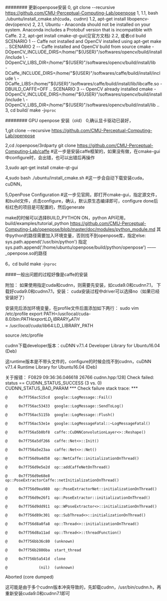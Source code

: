 ########  更新openpose安装
0, git clone --recursive https://github.com/CMU-Perceptual-Computing-Lab/openpose
1, 
1.1, bash ./ubuntu/install_cmake.sh(cuda，cudnn)
1.2, apt-get install libopencv-dev(opencv)
2, 
2.1, Ubuntu - Anaconda should not be installed on your system. Anaconda includes a Protobuf version that is incompatible with Caffe.
2.2, apt-get install cmake-qt-gui(见官方文档)
2.2, 或者cd build 
	SCENARIO 1 -- Caffe not installed and OpenCV installed using apt-get
	make ..
	SCENARIO 2 -- Caffe installed and OpenCV build from source
	cmake -DOpenCV_INCLUDE_DIRS=/home/"${USER}"/softwares/opencv/build/install/include \
	-DOpenCV_LIBS_DIR=/home/"${USER}"/softwares/opencv/build/install/lib \
	-DCaffe_INCLUDE_DIRS=/home/"${USER}"/softwares/caffe/build/install/include \
	-DCaffe_LIBS=/home/"${USER}"/softwares/caffe/build/install/lib/libcaffe.so -DBUILD_CAFFE=OFF ..
	SCENARIO 3 -- OpenCV already installed
	cmake -DOpenCV_INCLUDE_DIRS=/home/"${USER}"/softwares/opencv/build/install/include \
	-DOpenCV_LIBS_DIR=/home/"${USER}"/softwares/opencv/build/install/lib ..
3, cd build/
make -j`nproc`

########  GPU openpose 安装（old）
0,确认显卡驱动已装好，

1,git clone --recursive https://github.com/CMU-Perceptual-Computing-Lab/openpose

2,cd /openpose/3rdparty
git clone https://github.com/CMU-Perceptual-Computing-Lab/caffe
#这一步是安装caffe框架的，如果没有做，在cmake-gui中configure时，会出错，也可以出错后再操作

3,sudo apt-get install cmake-qt-gui

4,sudo bash ./ubuntu/install_cmake.sh
#这一步会自动下载安装cuda，cuDNN，

5,OpenPose Configuration
#这一步见官网，即打开cmake-gui，指定源文件，和build文件，点击configure，确认，默认原生态编译即可，configure done后标红色的项目是可配置的，然后generate
  
  make的时候可以选择BUILD_PYTHON ON，python API可用，build/examples/tutorial_python
  https://github.com/CMU-Perceptual-Computing-Lab/openpose/blob/master/doc/modules/python_module.md
  其中python的路径需要加入环境变量，否则找不到openpose库，指定else: sys.path.append('/usr/bin/python')
  指定sys.path.append('/home/ubuntu/openpose/build/python/openpose') ——_openpose.so的路径


6，cd build
make -j`nproc`


####一般出问题的过程好像是caffe的安装

附加：
如果使用指定cuda和cudnn，则需要先安装，如cuda9.0和cudnn7.1，
下载好cuda9.0和cudnn7.1，安装：
cuda安装过程中driver可以选择no（如果已经安装好了）

安装完后添加环境变量，在profile文件后面添加如下两行：
sudo vim /etc/profile
	export PATH=/usr/local/cuda-8.0/bin:$PATH
	export LD_LIBRARY_PATH=/usr/local/cuda/lib64:$LD_LIBRARY_PATH

source /etc/profile


cudnn下载developer版本：cuDNN v7.1.4 Developer Library for Ubuntu16.04 (Deb)

这runtime版本是不带头文件的，configure的时候会找不到cudnn，cuDNN v7.1.4 Runtime Library for Ubuntu16.04 (Deb)

关于报错：
F0829 09:36:36.046618 26766 cudnn.hpp:128] Check failed: status == CUDNN_STATUS_SUCCESS (3 vs. 0)  CUDNN_STATUS_BAD_PARAM
*** Check failure stack trace: ***

    @     0x7f756ac515cd  google::LogMessage::Fail()
    
    @     0x7f756ac53433  google::LogMessage::SendToLog()
    
    @     0x7f756ac5115b  google::LogMessage::Flush()
    
    @     0x7f756ac53e1e  google::LogMessageFatal::~LogMessageFatal()
    
    @     0x7f756a5b0bf8  caffe::CuDNNConvolutionLayer<>::Reshape()
    
    @     0x7f756a5df266  caffe::Net<>::Init()
    
    @     0x7f756a5e23aa  caffe::Net<>::Net()
    
    @     0x7f756d9a4d58  op::NetCaffe::initializationOnThread()
    
    @     0x7f756d9e5e2d  op::addCaffeNetOnThread()
    
    @     0x7f756d9e68e8  op::PoseExtractorCaffe::netInitializationOnThread()
    
    @     0x7f756d9ea980  op::PoseExtractorNet::initializationOnThread()
    
    @     0x7f756d9e26f1  op::PoseExtractor::initializationOnThread()
    
    @     0x7f756d9dd911  op::WPoseExtractor<>::initializationOnThread()
    
    @     0x7f756d89c301  op::SubThread<>::initializationOnThread()
    
    @     0x7f756d8a0fa8  op::Thread<>::initializationOnThread()
    
    @     0x7f756d8a11ad  op::Thread<>::threadFunction()
    
    @     0x7f756bb36c80  (unknown)
    
    @     0x7f756b2886ba  start_thread
    
    @     0x7f756b5a541d  clone
    
    @              (nil)  (unknown)
    
Aborted (core dumped)

这可能是由于多个cudnn版本冲突导致的，先卸载cudnn，/usr/bin/cudnn.h，再重新安装cuda9.0和cudnn7.1即可
